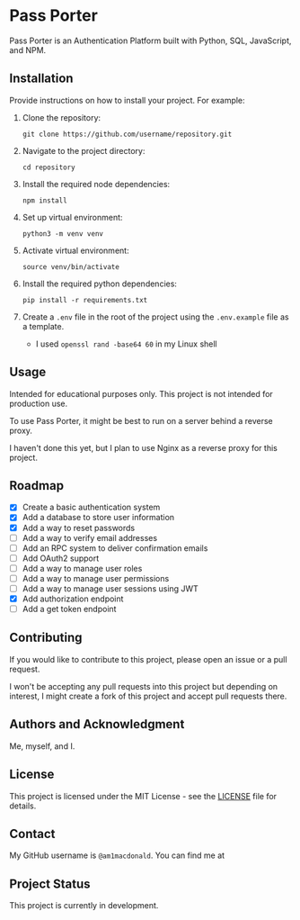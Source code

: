 # Pass Porter

Pass Porter is an Authentication Platform built with Python, SQL, JavaScript, and NPM.

## Installation

Provide instructions on how to install your project. For example:

1. Clone the repository:
    ```
    git clone https://github.com/username/repository.git
    ```

2. Navigate to the project directory:
    ```
    cd repository
    ```

3. Install the required node dependencies:
    ```
    npm install
    ```
4. Set up virtual environment:
    ```
    python3 -m venv venv
    ```
5. Activate virtual environment:
    ```
    source venv/bin/activate
    ```
6. Install the required python dependencies:
    ```
    pip install -r requirements.txt
   ```
7. Create a `.env` file in the root of the project using the `.env.example` file as a template.
   - I used `openssl rand -base64 60` in my Linux shell

## Usage

Intended for educational purposes only. This project is not intended for production use.

To use Pass Porter, it might be best to run on a server behind a reverse proxy.

I haven't done this yet, but I plan to use Nginx as a reverse proxy for this project.

## Roadmap

- [x] Create a basic authentication system
- [x] Add a database to store user information
- [x] Add a way to reset passwords
- [ ] Add a way to verify email addresses
- [ ] Add an RPC system to deliver confirmation emails
- [ ] Add OAuth2 support
- [ ] Add a way to manage user roles
- [ ] Add a way to manage user permissions
- [ ] Add a way to manage user sessions using JWT
- [x] Add authorization endpoint
- [ ] Add a get token endpoint

## Contributing

If you would like to contribute to this project, please open an issue or a pull request.

I won't be accepting any pull requests into this project but depending on interest, I might create a fork of this
project and accept pull requests there.

## Authors and Acknowledgment

Me, myself, and I.

## License

This project is licensed under the MIT License - see the [LICENSE](LICENSE) file for details.

## Contact

My GitHub username is `@am1macdonald`. You can find me at

## Project Status

This project is currently in development.
